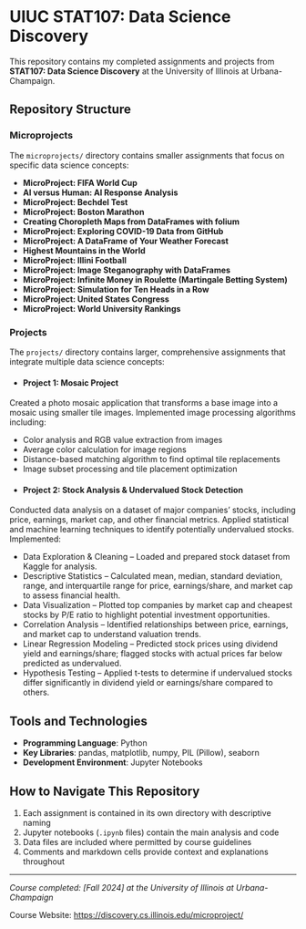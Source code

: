 # UIUC STAT107: Data Science Discovery

This repository contains my completed assignments and projects from **STAT107: Data Science Discovery** at the University of Illinois at Urbana-Champaign.

## Repository Structure

### Microprojects
The `microprojects/` directory contains smaller assignments that focus on specific data science concepts:

- **MicroProject: FIFA World Cup**
- **AI versus Human: AI Response Analysis**
- **MicroProject: Bechdel Test**
- **MicroProject: Boston Marathon**
- **Creating Choropleth Maps from DataFrames with folium**
- **MicroProject: Exploring COVID-19 Data from GitHub**
- **MicroProject: A DataFrame of Your Weather Forecast**
- **Highest Mountains in the World**
- **MicroProject: Illini Football**
- **MicroProject: Image Steganography with DataFrames**
- **MicroProject: Infinite Money in Roulette (Martingale Betting System)**
- **MicroProject: Simulation for Ten Heads in a Row**
- **MicroProject: United States Congress**
- **MicroProject: World University Rankings**


### Projects
The `projects/` directory contains larger, comprehensive assignments that integrate multiple data science concepts:

- #### **Project 1: Mosaic Project**
Created a photo mosaic application that transforms a base image into a mosaic using smaller tile images. Implemented image processing algorithms including:
  - Color analysis and RGB value extraction from images
  - Average color calculation for image regions
  - Distance-based matching algorithm to find optimal tile replacements
  - Image subset processing and tile placement optimization
- #### **Project 2: Stock Analysis & Undervalued Stock Detection**
Conducted data analysis on a dataset of major companies’ stocks, including price, earnings, market cap, and other financial metrics. Applied statistical and machine learning techniques to identify potentially undervalued stocks. Implemented:
  - Data Exploration & Cleaning – Loaded and prepared stock dataset from Kaggle for analysis.
  - Descriptive Statistics – Calculated mean, median, standard deviation, range, and interquartile range for price, earnings/share, and market cap to assess financial health.
  - Data Visualization – Plotted top companies by market cap and cheapest stocks by P/E ratio to highlight potential investment opportunities.
  - Correlation Analysis – Identified relationships between price, earnings, and market cap to understand valuation trends.
  - Linear Regression Modeling – Predicted stock prices using dividend yield and earnings/share; flagged stocks with actual prices far below predicted as undervalued.
  - Hypothesis Testing – Applied t-tests to determine if undervalued stocks differ significantly in dividend yield or earnings/share compared to others.

## Tools and Technologies

- **Programming Language**: Python
- **Key Libraries**: pandas, matplotlib, numpy, PIL (Pillow), seaborn
- **Development Environment**: Jupyter Notebooks

## How to Navigate This Repository

1. Each assignment is contained in its own directory with descriptive naming
2. Jupyter notebooks (`.ipynb` files) contain the main analysis and code
3. Data files are included where permitted by course guidelines
4. Comments and markdown cells provide context and explanations throughout

---

*Course completed: [Fall 2024] at the University of Illinois at Urbana-Champaign* 

Course Website: https://discovery.cs.illinois.edu/microproject/
